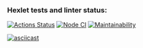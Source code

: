 ### Hexlet tests and linter status:
[![Actions Status](https://github.com/mihael-stormrage/backend-project-lvl1/workflows/hexlet-check/badge.svg)](https://github.com/mihael-stormrage/backend-project-lvl1/actions)
[![Node CI](https://github.com/mihael-stormrage/backend-project-lvl1/workflows/Node%20CI/badge.svg)](https://github.com/mihael-stormrage/backend-project-lvl1/actions)
[![Maintainability](https://api.codeclimate.com/v1/badges/f591cc7b86e4b4a345eb/maintainability)](https://codeclimate.com/github/mihael-stormrage/backend-project-lvl1/maintainability)

[![asciicast](https://asciinema.org/a/lArG86KKfUePxjImN9bGx6x5B.svg)](https://asciinema.org/a/lArG86KKfUePxjImN9bGx6x5B)

